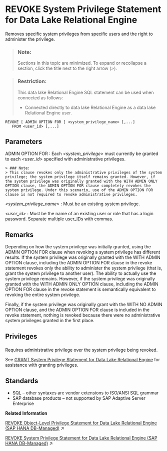 <!-- loioa3eadda384f21015afd5a736a04daab7 -->

# REVOKE System Privilege Statement for Data Lake Relational Engine

Removes specific system privileges from specific users and the right to administer the privilege.



> ### Note:  
> Sections in this topic are minimized. To expand or recollapse a section, click the title next to the right arrow \(*\>*\).



> ### Restriction:  
> This data lake Relational Engine SQL statement can be used when connected as follows:
> 
> -   Connected directly to data lake Relational Engine as a data lake Relational Engine user.



```
REVOKE [ ADMIN OPTION FOR ] <system_privilege_name> [,...]
   FROM <user_id> [,...]
```



<a name="loioa3eadda384f21015afd5a736a04daab7__revoke_system_priv_parm1"/>

## Parameters

 ADMIN OPTION FOR
 :   Each *<system\_privilege\>* must currently be granted to each *<user\_id\>* specified with administrative privileges.

    > ### Note:  
    > This clause revokes only the administrative privileges of the system privilege; the system privilege itself remains granted. However, if the system privilege was originally granted with the WITH ADMIN ONLY OPTION clause, the ADMIN OPTION FOR clause completely revokes the system privilege. Under this scenario, use of the ADMIN OPTION FOR clause is not required to revoke administrative privileges.

  *<system\_privilege\_name\>*
 :   Must be an existing system privilege.

  *<user\_id\>*
 :   Must be the name of an existing user or role that has a login password. Separate multiple user\_IDs with commas.

 

<a name="loioa3eadda384f21015afd5a736a04daab7__revoke_system_priv_remarks1"/>

## Remarks

Depending on how the system privilege was initially granted, using the ADMIN OPTION FOR clause when revoking a system privilege has different results. If the system privilege was originally granted with the WITH ADMIN OPTION clause, including the ADMIN OPTION FOR clause in the revoke statement revokes only the ability to administer the system privilege \(that is, grant the system privilege to another user\). The ability to actually use the system privilege remains. However, if the system privilege was originally granted with the WITH ADMIN ONLY OPTION clause, including the ADMIN OPTION FOR clause in the revoke statement is semantically equivalent to revoking the entire system privilege.

Finally, if the system privilege was originally grant with the WITH NO ADMIN OPTION clause, and the ADMIN OPTION FOR clause is included in the revoke statement, nothing is revoked because there were no administrative system privileges granted in the first place.



<a name="loioa3eadda384f21015afd5a736a04daab7__revoke_system_privileges1"/>

## Privileges



### 

Requires administrative privilege over the system privilege being revoked.

See [GRANT System Privilege Statement for Data Lake Relational Engine](grant-system-privilege-statement-for-data-lake-relational-engine-a3dfcb0.md) for assistance with granting privileges.



<a name="loioa3eadda384f21015afd5a736a04daab7__revoke_system_priv_standards1"/>

## Standards

-   SQL – other syntaxes are vendor extensions to ISO/ANSI SQL grammar
-   SAP database products – not supported by SAP Adaptive Server Enterprise 

**Related Information**  


[REVOKE Object-Level Privilege Statement for Data Lake Relational Engine (SAP HANA DB-Managed)](https://help.sap.com/viewer/a898e08b84f21015969fa437e89860c8/2023_1_QRC/en-US/f14139fa124d4e5da23c1da6a5009417.html "Removes object-level privileges that were given using the GRANT statement.") :arrow_upper_right:

[REVOKE System Privilege Statement for Data Lake Relational Engine (SAP HANA DB-Managed)](https://help.sap.com/viewer/a898e08b84f21015969fa437e89860c8/2023_1_QRC/en-US/2a45ac0bacf44b879b464c83767c2f48.html "Removes specific system privileges from specific users and the right to administer the privilege.") :arrow_upper_right:

